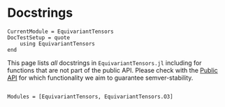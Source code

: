 # Docstrings 

```@meta
CurrentModule = EquivariantTensors
DocTestSetup = quote
    using EquivariantTensors
end
```

This page lists *all* docstrings in `EquivariantTensors.jl` including for functions that are not part of the public API. Please check with the [Public API](@ref) for which functionality we aim to guarantee semver-stability.

```@index
```

```@autodocs
Modules = [EquivariantTensors, EquivariantTensors.O3]
```
